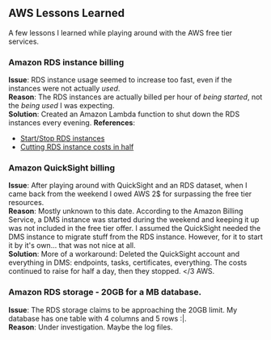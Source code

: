 ## AWS Lessons Learned
A few lessons I learned while playing around with the AWS free tier services.

### Amazon RDS instance billing

**Issue**: RDS instance usage seemed to increase too fast, even if the instances were not actually *used*.  
**Reason**: The RDS instances are actually billed per hour of *being started*, not the *being used* I was expecting.  
**Solution**: Created an Amazon Lambda function to shut down the RDS instances every evening.
**References**:
* [Start/Stop RDS instances](https://www.codeproject.com/Articles/1190194/Start-Stop-RDS-instances-on-schedule)
* [Cutting RDS instance costs in half](https://medium.com/cognitoiq/low-hanging-fruit-cutting-your-rds-instance-costs-in-half-736b8b490a24)

### Amazon QuickSight billing

**Issue**: After playing around with QuickSight and an RDS dataset, when I came back from the weekend I owed AWS 2$ for surpassing the free tier resources.  
**Reason**: Mostly unknown to this date. According to the Amazon Billing Service, a DMS instance was started during the weekend and keeping it up was not included in the free tier offer. I assumed the QuickSight needed the DMS instance to migrate stuff from the RDS instance. However, for it to start it by it's own... that was not nice at all.  
**Solution**: More of a workaround: Deleted the QuickSight account and everything in DMS: endpoints, tasks, certificates, everything. The costs continued to raise for half a day, then they stopped. </3 AWS.  

### Amazon RDS storage - 20GB for a MB database.

**Issue**: The RDS storage claims to be approaching the 20GB limit. My database has one table with 4 columns and 5 rows :|.  
**Reason**: Under investigation. Maybe the log files.


